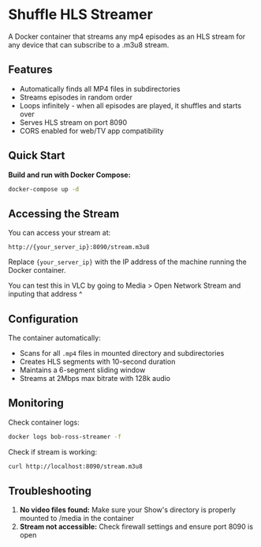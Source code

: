 # Shuffle HLS Streamer

A Docker container that streams any mp4 episodes as an HLS stream for any device that can subscribe to a .m3u8 stream.

## Features

- Automatically finds all MP4 files in subdirectories
- Streams episodes in random order
- Loops infinitely - when all episodes are played, it shuffles and starts over
- Serves HLS stream on port 8090
- CORS enabled for web/TV app compatibility

## Quick Start

**Build and run with Docker Compose:**
   ```bash
   docker-compose up -d
   ```


## Accessing the Stream

You can access your stream at:
```
http://{your_server_ip}:8090/stream.m3u8
```

Replace `{your_server_ip}` with the IP address of the machine running the Docker container.

You can test this in VLC by going to Media > Open Network Stream and inputing that address ^

## Configuration

The container automatically:
- Scans for all `.mp4` files in mounted directory and subdirectories
- Creates HLS segments with 10-second duration
- Maintains a 6-segment sliding window
- Streams at 2Mbps max bitrate with 128k audio

## Monitoring

Check container logs:
```bash
docker logs bob-ross-streamer -f
```

Check if stream is working:
```bash
curl http://localhost:8090/stream.m3u8
```

## Troubleshooting

1. **No video files found:** Make sure your Show's directory is properly mounted to /media in the container
2. **Stream not accessible:** Check firewall settings and ensure port 8090 is open
